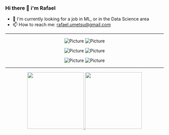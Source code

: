 ### Hi there 👋 i'm Rafael

- 🔭 I'm currently looking for a job in ML, or in the Data Science area
- 📫 How to reach me: rafael.umetsu@gmail.com

---

<div align="center">
  
  ![Picture](https://github-readme-stats.vercel.app/api/pin/?username=RWaiti&repo=Keras-DeeplabV3Plus-MobilenetV2&theme=midnight-purple)
  ![Picture](https://github-readme-stats.vercel.app/api/pin/?username=RWaiti&repo=Coursera-Machine-Learning-Programming-Exercises&theme=vision-friendly-dark)

  ![Picture](https://github-readme-stats.vercel.app/api/pin/?username=RWaiti&repo=Introduction-to-Neural-Network-elective-IFB-1_2021&theme=vision-friendly-dark)
  ![Picture](https://github-readme-stats.vercel.app/api/pin/?username=RWaiti&repo=pyNN&theme=midnight-purple)

  ![Picture](https://github-readme-stats.vercel.app/api/pin/?username=RWaiti&repo=Desafio_CNPJ_ReceitaFederal&theme=midnight-purple)
  ![Picture](https://github-readme-stats.vercel.app/api/pin/?username=RWaiti&repo=nlw5_flutter&theme=vision-friendly-dark)
</div>

---

<div align="center">
  <a href="https://github.com/RWaiti">
  <img height="180em" src="https://github-readme-stats.vercel.app/api?username=RWaiti&show_icons=true&theme=vision-friendly-dark&locale=en"/>
  <img height="180em" src="https://github-readme-stats.vercel.app/api/top-langs/?username=RWaiti&layout=compact&langs_count=5&theme=midnight-purple"/>
</div>


<!--
**RWaiti/RWaiti** is a ✨ _special_ ✨ repository because its `README.md` (this file) appears on your GitHub profile.

Here are some ideas to get you started:

- 🔭 I’m currently working on ...
- 🌱 I’m currently learning ...
- 👯 I’m looking to collaborate on ...
- 🤔 I’m looking for help with ...
- 💬 Ask me about ...
- 📫 How to reach me: ...
- 😄 Pronouns: ...
- ⚡ Fun fact: ...
-->
